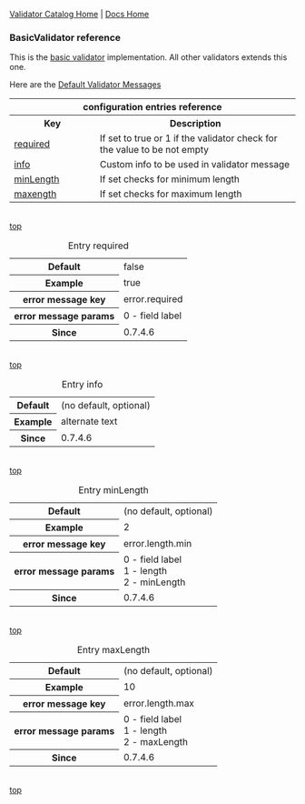 [Validator Catalog Home](index.md) | [Docs Home](../../index.md)

### BasicValidator reference <a name="top"/>

This is the [basic validator](https://www.fugerit.org/data/java/javadoc/fj-core/org/fugerit/java/core/validator/BasicValidator.html) implementation.
All other validators extends this one.

Here are the [Default Validator Messages](../../fj-core/src/main/resources/core/validator/validator.properties)
  
<table width="100%">
	<tr>
		<th colspan="2">configuration entries reference</th>
	</tr>
	<tr>
		<th width="30%">Key</th>
		<th width="70%">Description</th>
	</tr>
	<tr>
		<td><a href="#required">required</a></td>
		<td>If set to true or 1 if the validator check for the value to be not empty</td>
	</tr>	
	<tr>
		<td><a href="#info">info</a></td>
		<td>Custom info to be used in validator message</td>
	</tr>	
	<tr>
		<td><a href="#minLength">minLength</a></td>
		<td>If set checks for minimum length</td>
	</tr>	
	<tr>
		<td><a href="#maxLength">maxength</a></td>
		<td>If set checks for maximum length</td>
	</tr>	
</table>

<br/><a href="#top">top</a><br/>

<table>
	<caption>Entry <a name="required">required</a></caption>
	<tr>
		<th>Default</th>
		<td>false</td>
	</tr>
	<tr>
		<th>Example</th>
		<td>true</td>
	</tr>	
	<tr>
		<th>error message key</th>
		<td>error.required</td>
	</tr>	
	<tr>
		<th>error message params</th>
		<td>0 - field label</td>
	</tr>	
	<tr>
		<th>Since</th>
		<td>0.7.4.6</td>
	</tr>
</table>

<br/><a href="#top">top</a><br/>

<table>
	<caption>Entry <a name="info">info</a></caption>
	<tr>
		<th>Default</th>
		<td>(no default, optional)</td>
	</tr>
	<tr>
		<th>Example</th>
		<td>alternate text</td>
	</tr>	
	<tr>
		<th>Since</th>
		<td>0.7.4.6</td>
	</tr>
</table>

<br/><a href="#top">top</a><br/>

<table>
	<caption>Entry <a name="minLength">minLength</a></caption>
	<tr>
		<th>Default</th>
		<td>(no default, optional)</td>
	</tr>
	<tr>
		<th>Example</th>
		<td>2</td>
	</tr>	
	<tr>
		<th>error message key</th>
		<td>error.length.min</td>
	</tr>	
	<tr>
		<th>error message params</th>
		<td>
		0 - field label<br/>
		1 - length<br/>
		2 - minLength
		</td>
	</tr>	
	<tr>
		<th>Since</th>
		<td>0.7.4.6</td>
	</tr>
</table>

<br/><a href="#top">top</a><br/>

<table>
	<caption>Entry <a name="maxLength">maxLength</a></caption>
	<tr>
		<th>Default</th>
		<td>(no default, optional)</td>
	</tr>
	<tr>
		<th>Example</th>
		<td>10</td>
	</tr>	
	<tr>
		<th>error message key</th>
		<td>error.length.max</td>
	</tr>	
	<tr>
		<th>error message params</th>
		<td>
		0 - field label<br/>
		1 - length<br/>
		2 - maxLength
		</td>
	</tr>	
	<tr>
		<th>Since</th>
		<td>0.7.4.6</td>
	</tr>
</table>

<br/><a href="#top">top</a><br/>

